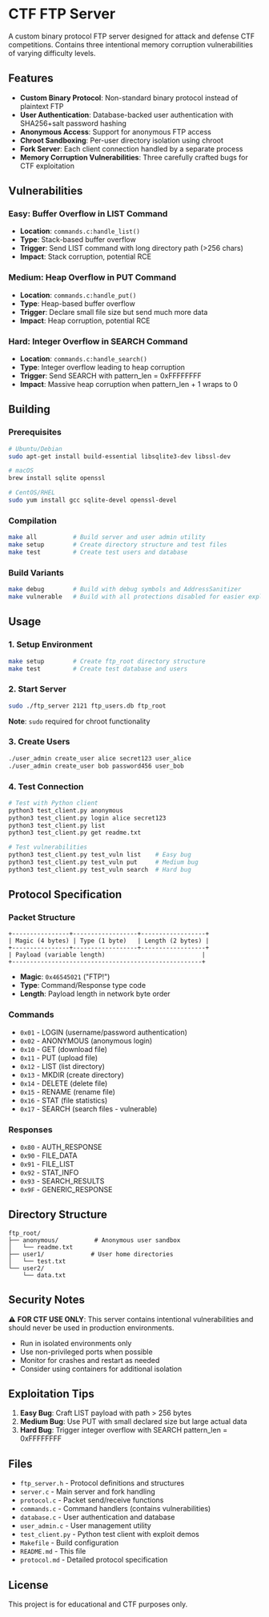 # CTF FTP Server

A custom binary protocol FTP server designed for attack and defense CTF competitions. Contains three intentional memory corruption vulnerabilities of varying difficulty levels.

## Features

- **Custom Binary Protocol**: Non-standard binary protocol instead of plaintext FTP
- **User Authentication**: Database-backed user authentication with SHA256+salt password hashing
- **Anonymous Access**: Support for anonymous FTP access
- **Chroot Sandboxing**: Per-user directory isolation using chroot
- **Fork Server**: Each client connection handled by a separate process
- **Memory Corruption Vulnerabilities**: Three carefully crafted bugs for CTF exploitation

## Vulnerabilities

### Easy: Buffer Overflow in LIST Command
- **Location**: `commands.c:handle_list()`
- **Type**: Stack-based buffer overflow
- **Trigger**: Send LIST command with long directory path (>256 chars)
- **Impact**: Stack corruption, potential RCE

### Medium: Heap Overflow in PUT Command  
- **Location**: `commands.c:handle_put()`
- **Type**: Heap-based buffer overflow
- **Trigger**: Declare small file size but send much more data
- **Impact**: Heap corruption, potential RCE

### Hard: Integer Overflow in SEARCH Command
- **Location**: `commands.c:handle_search()`
- **Type**: Integer overflow leading to heap corruption
- **Trigger**: Send SEARCH with pattern_len = 0xFFFFFFFF
- **Impact**: Massive heap corruption when pattern_len + 1 wraps to 0

## Building

### Prerequisites
```bash
# Ubuntu/Debian
sudo apt-get install build-essential libsqlite3-dev libssl-dev

# macOS
brew install sqlite openssl

# CentOS/RHEL
sudo yum install gcc sqlite-devel openssl-devel
```

### Compilation
```bash
make all          # Build server and user admin utility
make setup        # Create directory structure and test files
make test         # Create test users and database
```

### Build Variants
```bash
make debug        # Build with debug symbols and AddressSanitizer
make vulnerable   # Build with all protections disabled for easier exploitation
```

## Usage

### 1. Setup Environment
```bash
make setup        # Create ftp_root directory structure
make test         # Create test database and users
```

### 2. Start Server
```bash
sudo ./ftp_server 2121 ftp_users.db ftp_root
```
**Note**: `sudo` required for chroot functionality

### 3. Create Users
```bash
./user_admin create_user alice secret123 user_alice
./user_admin create_user bob password456 user_bob
```

### 4. Test Connection
```bash
# Test with Python client
python3 test_client.py anonymous
python3 test_client.py login alice secret123
python3 test_client.py list
python3 test_client.py get readme.txt

# Test vulnerabilities
python3 test_client.py test_vuln list    # Easy bug
python3 test_client.py test_vuln put     # Medium bug  
python3 test_client.py test_vuln search  # Hard bug
```

## Protocol Specification

### Packet Structure
```
+----------------+------------------+------------------+
| Magic (4 bytes) | Type (1 byte)   | Length (2 bytes) |
+----------------+------------------+------------------+
| Payload (variable length)                           |
+-----------------------------------------------------+
```

- **Magic**: `0x46545021` ("FTP!")
- **Type**: Command/Response type code
- **Length**: Payload length in network byte order

### Commands
- `0x01` - LOGIN (username/password authentication)
- `0x02` - ANONYMOUS (anonymous login)
- `0x10` - GET (download file)
- `0x11` - PUT (upload file) 
- `0x12` - LIST (list directory)
- `0x13` - MKDIR (create directory)
- `0x14` - DELETE (delete file)
- `0x15` - RENAME (rename file)
- `0x16` - STAT (file statistics)
- `0x17` - SEARCH (search files - vulnerable)

### Responses
- `0x80` - AUTH_RESPONSE
- `0x90` - FILE_DATA
- `0x91` - FILE_LIST
- `0x92` - STAT_INFO
- `0x93` - SEARCH_RESULTS
- `0x9F` - GENERIC_RESPONSE

## Directory Structure
```
ftp_root/
├── anonymous/          # Anonymous user sandbox
│   └── readme.txt
├── user1/             # User home directories
│   └── test.txt
└── user2/
    └── data.txt
```

## Security Notes

⚠️ **FOR CTF USE ONLY**: This server contains intentional vulnerabilities and should never be used in production environments.

- Run in isolated environments only
- Use non-privileged ports when possible
- Monitor for crashes and restart as needed
- Consider using containers for additional isolation

## Exploitation Tips

1. **Easy Bug**: Craft LIST payload with path > 256 bytes
2. **Medium Bug**: Use PUT with small declared size but large actual data
3. **Hard Bug**: Trigger integer overflow with SEARCH pattern_len = 0xFFFFFFFF

## Files

- `ftp_server.h` - Protocol definitions and structures
- `server.c` - Main server and fork handling
- `protocol.c` - Packet send/receive functions
- `commands.c` - Command handlers (contains vulnerabilities)
- `database.c` - User authentication and database
- `user_admin.c` - User management utility
- `test_client.py` - Python test client with exploit demos
- `Makefile` - Build configuration
- `README.md` - This file
- `protocol.md` - Detailed protocol specification

## License

This project is for educational and CTF purposes only.
